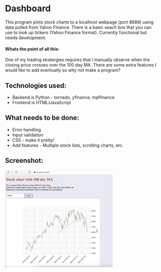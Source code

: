 # Dashboard

This program plots stock charts to a localhost webpage (port 8888) using data pulled from Yahoo Finance.
There is a basic seach box that you can use to look up tickers (Yahoo Finance format).
Currently functional but needs development.


#### Whats the point of all this:
One of my trading stratergies requires that I manually observe when the closing price crosses over the 100 day MA. There are some extra features I would like to add eventually so why not make a program?<br>

## Technologies used:
* Backend is Python - tornado, yfinance, mplfinance
* Frontend is HTML/JavaScript

## What needs to be done:
* Error handling
* Input validation
* CSS - make it pretty!
* Add features - Multiple stock lists, scrolling charts, etc.

## Screenshot:
<img src="Images/google-chart.png" width="70%">

